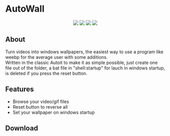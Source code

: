# AutoWall

<p align="center">
<img src="https://github.com/SegoCode/AutoWall/blob/master/mxXuP33.gif">
<img src="https://img.shields.io/badge/core-weebp & mpv-red"> <img src="https://img.shields.io/badge/-%20Made%20with%20Autoit%20❤-blue.svg"> <img src="https://img.shields.io/badge/Platform%20%26%20Version%20Support-Windows%2010-green">
</p>

## About

Turn videos into windows wallpapers, the easiest way to use a program like weebp for the average user with some additions.  
Written in the classic Autoit to make it as simple possible, just create one file out of the folder, a bat file in "shell:startup" for lauch in windows startup, is deleted if you press the reset button.

## Features
- Browse your video/gif files
- Reset button to reverse all
- Set your wallpaper on windows startup

## Download



